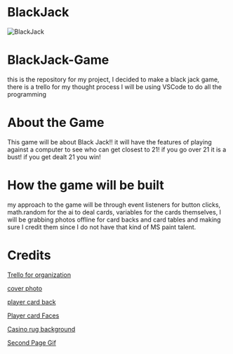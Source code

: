# BlackJack

![BlackJack](https://www.shutterstock.com/image-illustration/casino-cards-poker-blackjack-baccarat-260nw-2049483164.jpg)

# BlackJack-Game

this is the repository for my project, I decided to make a black jack game, there is a trello for my thought process I will be using VSCode to do all the programming

# About the Game

This game will be about Black Jack!! it will have the features of playing against a computer to see who can get closest to 21! if you go over 21 it is a bust! if you get dealt 21 you win!

# How the game will be built

my approach to the game will be through event listeners for button clicks, math.random for the ai to deal cards, variables for the cards themselves, I will be grabbing photos offline for card backs and card tables and making sure I credit them since I do not have that kind of MS paint talent.

# Credits

[Trello for organization](https://trello.com/b/ezm2FyEO/unit-1-projectblackjack)

[cover photo](https://www.shutterstock.com/image-illustration/casino-cards-poker-blackjack-baccarat-260nw-2049483164.jpg)

[player card back](https://www.nicepng.com/ourpic/u2y3a9q8q8r5w7i1_nouveau-bourgogne-playing-cards-back-game-card-back/)

[Player card Faces](<https://www.dcode.fr/playing-cards#:~:text=A%20deck%20of%20cards%20is,%2C%20King%20(K).&text=Cards%20that%20do%20not%20have,face%20cards%20or%20court%20cards.>)

[Casino rug background](https://3.bp.blogspot.com/-ssoN1svjRQQ/UJQ-_pf3p2I/AAAAAAAADxA/b8o7N32w_7k/s1600/Seamless+hotel+casino+carpet+texture.jpg)

[Second Page Gif]("https://www.mandatory.com/assets/uploads/gallery/hilarious-zoom-backgrounds/this-is-fine.gif")
